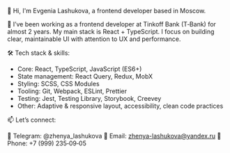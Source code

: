 👋 Hi, I'm Evgenia Lashukova, a frontend developer based in Moscow.

💼 I’ve been working as a frontend developer at Tinkoff Bank (T‑Bank) for almost 2 years.
My main stack is React + TypeScript. I focus on building clear, maintainable UI with attention to UX and performance.

🛠️ Tech stack & skills:
- Core: React, TypeScript, JavaScript (ES6+)
- State management: React Query, Redux, MobX
- Styling: SCSS, CSS Modules
- Tooling: Git, Webpack, ESLint, Prettier
- Testing: Jest, Testing Library, Storybook, Creevey
- Other: Adaptive & responsive layout, accessibility, clean code practices

📫 Let’s connect:

💬 Telegram: @zhenya_lashukova
📧 Email: zhenya-lashukova@yandex.ru
📱 Phone: +7 (999) 235‑09‑05
